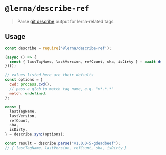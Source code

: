 # `@lerna/describe-ref`

> Parse [git describe][] output for lerna-related tags

## Usage

```js
const describe = require('@lerna/describe-ref');

(async () => {
  const { lastTagName, lastVersion, refCount, sha, isDirty } = await describe();
})();

// values listed here are their defaults
const options = {
  cwd: process.cwd(),
  // pass a glob to match tag name, e.g. "v*.*.*"
  match: undefined,
};

const {
  lastTagName,
  lastVersion,
  refCount,
  sha,
  isDirty,
} = describe.sync(options);

const result = describe.parse("v1.0.0-5-gdeadbeef");
// { lastTagName, lastVersion, refCount, sha, isDirty }
```

[git describe]: https://git-scm.com/docs/git-describe
